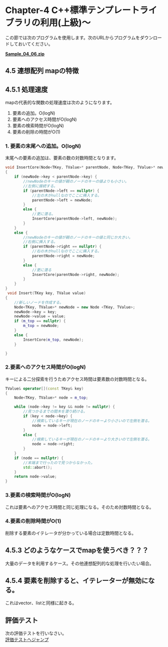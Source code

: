 # Chapter-4 C++標準テンプレートライブラリの利用(上級)～

この節では次のプログラムを使用します。次のURLからプログラムをダウンロードしておいてください。</br>

**[Sample_04_06.zip](https://drive.google.com/file/d/1WOg8TFvkQmg1q0Y_aBvgeiJZ17rV9_WI/view?usp=sharing)**</br>


## 4.5 連想配列 mapの特徴

## 4.5.1 処理速度
mapの代表的な関数の処理速度は次のようになります。

1. 要素の追加。O(logN)
2. 要素へのアクセス時間がO(logN)
3. 要素の検索時間がO(logN)
4. 要素の削除の時間がO(1)

   

### 1. 要素の末尾への追加。O(logN)
末尾への要素の追加は、要素の数の対数時間となります。

```cpp
void InsertCore(Node<TKey, TValue>* parentNode, Node<TKey, TValue>* newNode)
{
    if (newNode->key < parentNode->key) {
        //newNodeのキーの値が親のノードのキーの値よりも小さい。
        //左側に接続する。
        if (parentNode->left == nullptr) {
            //左の木がnullなのでここに挿入する。
            parentNode->left = newNode;
        }
        else {
            //更に潜る。
            InsertCore(parentNode->left, newNode);
        }
    }
    else {
        //newNodeのキーの値が親のノードのキーの値と同じか大きい。
        //右側に挿入する。
        if (parentNode->right == nullptr) {
            //右の木がnullなのでここに挿入する。
            parentNode->right = newNode;
        }
        else {
            //更に潜る
            InsertCore(parentNode->right, newNode);
        }
    }
}
 void Insert(TKey key, TValue value)
{
    //新しいノードを作成する。
    Node<TKey, TValue>* newNode = new Node <TKey, TValue>;
    newNode->key = key;
    newNode->value = value;
    if (m_top == nullptr) {
        m_top = newNode;
    }
    else {
        InsertCore(m_top, newNode);
    }

}
```

### 2.要素へのアクセス時間がO(logN)
キーによる二分探索を行うためアクセス時間は要素数の対数時間となる。

```cpp
TValue& operator[](const TKey& key)
{
    Node<TKey, TValue>* node = m_top;

    while (node->key != key && node != nullptr) {
        //見つかるまでの間木を潜り続ける。
        if (key < node->key) {
            //検索しているキーが現在のノードのキーより小さいので左側を潜る。
            node = node->left;
        }
        else {
            //検索しているキーが現在のノードのキーより大きいので左側を潜る。
            node = node->right;
        }
    }
    if (node == nullptr) {
        //末端まで行ったので見つからなかった。
        std::abort();
    }
    return node->value;
}
```

### 3.要素の検索時間がO(logN)
これは要素へのアクセス時間と同じ処理になる。そのため対数時間となる。


### 4.要素の削除時間がO(1)
削除する要素のイテレータが分かっている場合は定数時間となる。



## 4.5.3 どのようなケースでmapを使うべき？？？
大量のデータを利用するケース。その他連想配列的な処理を行いたい場合。

## 4.5.4 要素を削除すると、イテレーターが無効になる。
これはvector、listと同様に起きる。



## 評価テスト
次の評価テストを行いなさい。</br>
[評価テストへジャンプ](https://docs.google.com/forms/d/e/1FAIpQLSdK_X4V9L0Z5O3evcc-BlynV5bweF3MHW_pB5qLbRutVQCuCg/viewform?usp=sf_link)
</br>

